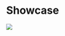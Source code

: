 # Showcase

![](https://github.com/lzagar-beforenine/portfolio/tree/main/williamCandillon/spotify-header-boilerplate/assets/showcase.gif)
